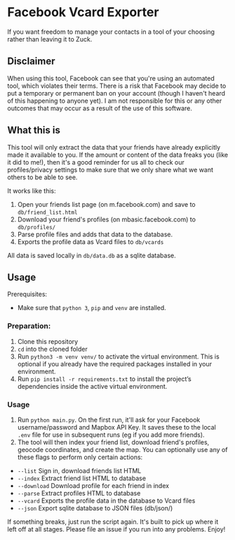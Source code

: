 # Facebook Vcard Exporter

If you want freedom to manage your contacts in a tool of your choosing rather than leaving it to Zuck.

## Disclaimer
When using this tool, Facebook can see that you're using an automated tool, which violates their terms. There is a risk that Facebook may decide to put a temporary or permanent ban on your account (though I haven't heard of this happening to anyone yet). I am not responsible for this or any other outcomes that may occur as a result of the use of this software.

## What this is
This tool will only extract the data that your friends have already explicitly made it available to you. If the amount or content of the data freaks you (like it did to me!), then it's a good reminder for us all to check our profiles/privacy settings to make sure that we only share what we want others to be able to see.

It works like this:
1. Open your friends list page (on m.facebook.com) and save to `db/friend_list.html`
2. Download your friend's profiles (on mbasic.facebook.com) to `db/profiles/`
3. Parse profile files and adds that data to the database.
4. Exports the profile data as Vcard files to `db/vcards`

All data is saved locally in `db/data.db` as a sqlite database.
 
## Usage
Prerequisites:
- Make sure that `python 3`, `pip` and `venv` are installed.

### Preparation:
1. Clone this repository
2. `cd` into the cloned folder 
4. Run `python3 -m venv venv/` to activate the virtual environment. This is optional if you already have the required packages installed in your environment.
5. Run `pip install -r requirements.txt` to install the project’s dependencies inside the active virtual environment.

### Usage
1. Run `python main.py`. On the first run, it'll ask for your Facebook username/password and Mapbox API Key. It saves these to the local `.env` file for use in subsequent runs (eg if you add more friends).
2. The tool will then index your friend list, download friend's profiles, geocode coordinates, and create the map. You can optionally use any of these flags to perform only certain actions:

- `--list` Sign in, download friends list HTML
- `--index` Extract friend list HTML to database
- `--download` Download profile for each friend in index 
- `--parse` Extract profiles HTML to database
- `--vcard` Exports the profile data in the database to Vcard files
- `--json` Export sqlite database to JSON files (db/json/)

If something breaks, just run the script again. It's built to pick up where it left off at all stages.
Please file an issue if you run into any problems. Enjoy!